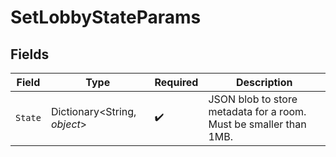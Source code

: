 # SetLobbyStateParams


## Fields

| Field                                                             | Type                                                              | Required                                                          | Description                                                       |
| ----------------------------------------------------------------- | ----------------------------------------------------------------- | ----------------------------------------------------------------- | ----------------------------------------------------------------- |
| `State`                                                           | Dictionary<String, *object*>                                      | :heavy_check_mark:                                                | JSON blob to store metadata for a room. Must be smaller than 1MB. |